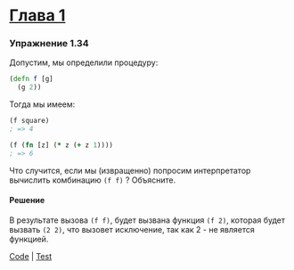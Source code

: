 # [Глава 1](../index.md#Глава-1-Построение-абстракций-с-помощью-процедур)

### Упражнение 1.34
Допустим, мы определили процедуру:
```clojure
(defn f [g]
  (g 2))
```

Тогда мы имеем:

```clojure
(f square)
; => 4
```

```clojure
(f (fn [z] (* z (+ z 1))))
; => 6
```

Что случится, если мы (извращенно) попросим интерпретатор вычислить комбинацию `(f f)` ?
Объясните.

#### Решение
В результате вызова `(f f)`, будет вызвана функция `(f 2)`, которая будет вызвать `(2 2)`, что вызовет исключение, так как 2 - не является функцией.

[Code](../../src/sicp/chapter01/1_34.clj) | [Test](../../test/sicp/chapter01/1_34_test.clj)
